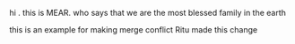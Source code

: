 hi . this is MEAR. who says that we are the most blessed family in the earth



this is an example for making merge conflict
Ritu made this change

